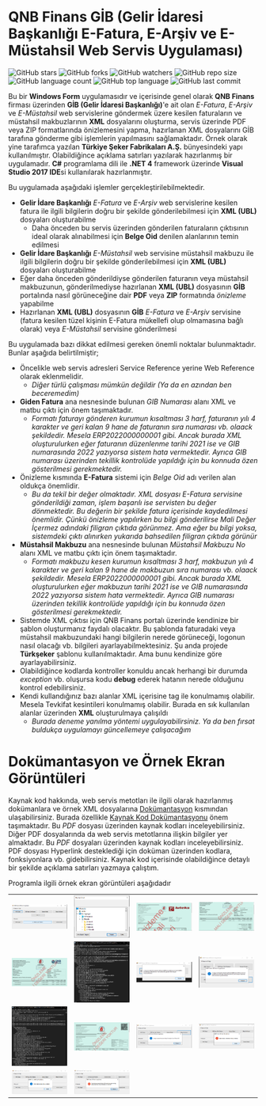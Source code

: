 # QNB Finans GİB (Gelir İdaresi Başkanlığı E-Fatura, E-Arşiv ve E-Müstahsil Web Servis Uygulaması)

![GitHub stars](https://img.shields.io/github/stars/coderserdar/QNBFinansGIB?style=social) ![GitHub forks](https://img.shields.io/github/forks/coderserdar/QNBFinansGIB?style=social) ![GitHub watchers](https://img.shields.io/github/watchers/coderserdar/QNBFinansGIB?style=social) ![GitHub repo size](https://img.shields.io/github/repo-size/coderserdar/QNBFinansGIB?style=plastic) ![GitHub language count](https://img.shields.io/github/languages/count/coderserdar/QNBFinansGIB?style=plastic) ![GitHub top language](https://img.shields.io/github/languages/top/coderserdar/QNBFinansGIB?style=plastic) ![GitHub last commit](https://img.shields.io/github/last-commit/coderserdar/QNBFinansGIB?color=red&style=plastic)

Bu bir **Windows Form** uygulamasıdır ve içerisinde genel olarak **QNB Finans** firması üzerinden **GİB (Gelir İdaresi Başkanlığı)**'e ait olan *E-Fatura*, *E-Arşiv* ve *E-Müstahsil* web servislerine göndermek üzere kesilen faturaların ve müstahsil makbuzlarının **XML** dosyalarını oluşturma, servis üzerinde PDF veya ZIP formatlarında önizlemesini yapma, hazırlanan XML dosyalarını GİB tarafına gönderme gibi işlemlerin yapılmasını sağlamaktadır. Örnek olarak yine tarafımca yazılan **Türkiye Şeker Fabrikaları A.Ş.** bünyesindeki yapı kullanılmıştır. Olabildiğince açıklama satırları yazılarak hazırlanmış bir uygulamadır. **C#** programlama dili ile **.NET 4** framework üzerinde **Visual Studio 2017 IDE**si kullanılarak hazırlanmıştır.

Bu uygulamada aşağıdaki işlemler gerçekleştirilebilmektedir.

 - **Gelir İdare Başkanlığı** *E-Fatura* ve *E-Arşiv* web servislerine kesilen fatura ile ilgili bilgilerin doğru bir şekilde gönderilebilmesi için **XML (UBL)** dosyaları oluşturabilme
    + Daha önceden bu servis üzerinden gönderilen faturaların çıktısının ideal olarak alınabilmesi için **Belge Oid** denilen alanlarının temin edilmesi
 - **Gelir İdare Başkanlığı** *E-Müstahsil* web servisine müstahsil makbuzu ile ilgili bilgilerin doğru bir şekilde gönderilebilmesi için **XML (UBL)** dosyaları oluşturabilme
 - Eğer daha önceden gönderildiyse gönderilen faturanın veya müstahsil makbuzunun, gönderilmediyse hazırlanan **XML (UBL)** dosyasının **GİB** portalında nasıl görüneceğine dair **PDF** veya **ZIP** formatında *önizleme* yapabilme 
 - Hazırlanan **XML (UBL)** dosyasının **GİB** *E-Fatura* ve *E-Arşiv* servisine (fatura kesilen tüzel kişinin E-Fatura mükellefi olup olmamasına bağlı olarak) veya *E-Müstahsil* servisine gönderilmesi

Bu uygulamada bazı dikkat edilmesi gereken önemli noktalar bulunmaktadır. Bunlar aşağıda belirtilmiştir;

 - Öncelikle web servis adresleri Service Reference yerine Web Reference olarak eklenmelidir.
    - *Diğer türlü çalışması mümkün değildir (Ya da en azından ben beceremedim)*
 - **Giden Fatura** ana nesnesinde bulunan *GIB Numarası* alanı XML ve matbu çıktı için önem taşımaktadır.
    - *Formatı faturayı gönderen kurumun kısaltması 3 harf, faturanın yılı 4 karakter ve geri kalan 9 hane de faturanın sıra numarası vb. olaack şekildedir. Mesela ERP2022000000001 gibi. Ancak burada XML oluşturulurken eğer faturanın düzenlenme tarihi 2021 ise ve GIB numarasında 2022 yazıyorsa sistem hata vermektedir. Ayrıca GIB numarası üzerinden tekillik kontrolüde yapıldığı için bu konnuda özen gösterilmesi gerekmektedir.*
 - Önizleme kısmında **E-Fatura** sistemi için *Belge Oid* adı verilen alan oldukça önemlidir.
    - *Bu da tekil bir değer olmaktadır. XML dosyası E-Fatura servisine gönderildiği zaman, işlem başarılı ise servisten bu değer dönmektedir. Bu değerin bir şekilde fatura içerisinde kaydedilmesi önemlidir. Çünkü önizleme yapılırken bu bilgi gönderilirse Mali Değer İçermez adındaki filigran çıktıda görünmez. Ama eğer bu bilgi yoksa, sistemdeki çıktı alınırken yukarıda bahsedilen filigran çıktıda görünür*
 - **Müstahsil Makbuzu** ana nesnesinde bulunan *Müstahsil Makbuzu No* alanı XML ve matbu çıktı için önem taşımaktadır.
    - *Formatı makbuzu kesen kurumun kısaltması 3 harf, makbuzun yılı 4 karakter ve geri kalan 9 hane de makbuzun sıra numarası vb. olaack şekildedir. Mesela ERP2022000000001 gibi. Ancak burada XML oluşturulurken eğer makbuzun tarihi 2021 ise ve GIB numarasında 2022 yazıyorsa sistem hata vermektedir. Ayrıca GIB numarası üzerinden tekillik kontrolüde yapıldığı için bu konnuda özen gösterilmesi gerekmektedir.*
 - Sistemde XML çıktısı için QNB Finans portalı üzerinde kendinize bir şablon oluşturmanız faydalı olacaktır. Bu şablonda faturadaki veya müstahsil makbuzundaki hangi bilgilerin nerede görüneceği, logonun nasıl olacağı vb. bilgileri ayarlayabilmektesiniz. Şu anda projede **Türkşeker** şablonu kullanılmaktadır. Ama bunu kendinize göre ayarlayabilirsiniz.
 - Olabildiğince kodlarda kontroller konuldu ancak herhangi bir durumda *exception* vb. oluşursa kodu **debug** ederek hatanın nerede olduğunu kontrol edebilirsiniz.
 - Kendi kullandığınız bazı alanlar XML içerisine tag ile konulmamış olabilir. Mesela Tevkifat kesintileri konulmamış olabilir. Burada en sık kullanılan alanlar üzerinden **XML** oluşturulmaya çalışıldı
    - *Burada deneme yanılma yöntemi uygulayabilirsiniz. Ya da ben fırsat buldukça uygulamayı güncellemeye çalışacağım*
   
# Dokümantasyon ve Örnek Ekran Görüntüleri

Kaynak kod hakkında, web servis metotları ile ilgili olarak hazırlanmış dokümanlara ve örnek XML dosyalarına [Dokümantasyon](https://github.com/coderserdar/QNBFinansGIB/blob/main/Documentation/) kısmından ulaşabilirsiniz. Burada özellikle [Kaynak Kod Dokümantasyonu](https://github.com/coderserdar/QNBFinansGIB/blob/main/Documentation/QNBFinansGIB.pdf) önem taşımaktadır. Bu *PDF* dosyası üzerinden kaynak kodları inceleyebilirsiniz. Diğer PDF dosyalarında da web servis metotlarına ilişkin bilgiler yer almaktadır. Bu *PDF* dosyaları üzerinden kaynak kodları inceleyebilirsiniz. PDF dosyası Hyperlink desteklediği için doküman üzerinden kodlara, fonksiyonlara vb. gidebilirsiniz. Kaynak kod içerisinde olabildiğince detaylı bir şekilde açıklama satırları yazmaya çalıştım.

Programla ilgili örnek ekran görüntüleri aşağıdadır

<table>
   <tr>
      <td><img src="https://github.com/coderserdar/QNBFinansGIB/blob/main/Screenshots/App_Screens_01.png?raw=true"></td>
      <td><img src="https://github.com/coderserdar/QNBFinansGIB/blob/main/Screenshots/App_Screens_02.png?raw=true"></td>
      <td><img src="https://github.com/coderserdar/QNBFinansGIB/blob/main/Screenshots/App_Screens_03.png?raw=true"></td>
      <td><img src="https://github.com/coderserdar/QNBFinansGIB/blob/main/Screenshots/App_Screens_04.png?raw=true"></td>
   </tr>
   <tr>
      <td><img src="https://github.com/coderserdar/QNBFinansGIB/blob/main/Screenshots/App_Screens_05.png?raw=true"></td>
      <td><img src="https://github.com/coderserdar/QNBFinansGIB/blob/main/Screenshots/App_Screens_06.png?raw=true"></td>
      <td><img src="https://github.com/coderserdar/QNBFinansGIB/blob/main/Screenshots/App_Screens_07.png?raw=true"></td>
      <td><img src="https://github.com/coderserdar/QNBFinansGIB/blob/main/Screenshots/App_Screens_08.png?raw=true"></td>
   </tr>
   <tr>
      <td><img src="https://github.com/coderserdar/QNBFinansGIB/blob/main/Screenshots/App_Screens_09.png?raw=true"></td>
      <td><img src="https://github.com/coderserdar/QNBFinansGIB/blob/main/Screenshots/App_Screens_10.png?raw=true"></td>
      <td><img src="https://github.com/coderserdar/QNBFinansGIB/blob/main/Screenshots/App_Screens_11.png?raw=true"></td>
      <td><img src="https://github.com/coderserdar/QNBFinansGIB/blob/main/Screenshots/App_Screens_12.png?raw=true"></td>
   </tr>
   <tr>
      <td><img src="https://github.com/coderserdar/QNBFinansGIB/blob/main/Screenshots/App_Screens_13.png?raw=true"></td>
      <td><img src="https://github.com/coderserdar/QNBFinansGIB/blob/main/Screenshots/App_Screens_14.png?raw=true"></td>
   </tr>
</table>